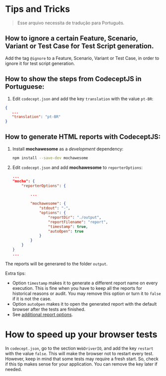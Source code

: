 # Tips and Tricks

> Esse arquivo necessita de tradução para Português.

## How to ignore a certain Feature, Scenario, Variant or Test Case for Test Script generation.

Add the tag `@ignore` to a Feature, Scenario, Variant or Test Case, in order to ignore it for test script generation.

## How to show the steps from CodeceptJS in Portuguese:

1. Edit `codecept.json` and add the key `translation` with the value `pt-BR`:

```json
{
   ...
   "translation": "pt-BR"
}
```


## How to generate HTML reports with CodeceptJS:

1. Install **mochawesome** as a *development* dependency:

    ```bash
    npm install --save-dev mochawesome
    ```

2. Edit `codecept.json` and add **mochawesome** to `reporterOptions`:

    ```json
    ...
	"mocha": {
		"reporterOptions": {

			...

			"mochawesome": {
				"stdout": "-",
				"options": {
					"reportDir": "./output",
					"reportFilename": "report",
					"timestamp": true,
					"autoOpen": true
				}
			}
		}
	}
    ...
    ```

The reports will be generared to the folder `output`.

Extra tips:
- Option `timestamp` makes it to generate a different report name on every execution. This is fine when you have to keep all the reports for historical reasons or audit. You may remove this option or turn it to `false` if it is not the case.
- Option `autoOpen` makes it to open the generated report with the default browser after the tests are finished.
- See [additional report options](https://github.com/adamgruber/mochawesome-report-generator).


# How to speed up your browser tests

In `codecept.json`, go to the section `WebDriverIO`, and add the key `restart` with the value `false`. This will make the browser not to restart every test. However, keep in mind that some tests may require a fresh start. So, check if this tip makes sense for your application. You can remove the key later if needed.
